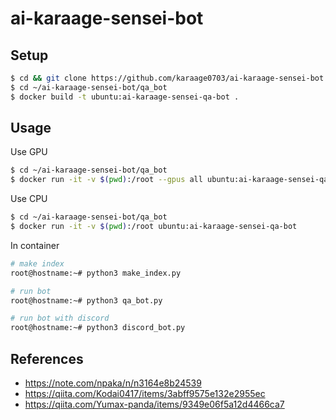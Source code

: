 # ai-karaage-sensei-bot

## Setup

```sh
$ cd && git clone https://github.com/karaage0703/ai-karaage-sensei-bot
$ cd ~/ai-karaage-sensei-bot/qa_bot
$ docker build -t ubuntu:ai-karaage-sensei-qa-bot .
```

## Usage

Use GPU

```sh
$ cd ~/ai-karaage-sensei-bot/qa_bot
$ docker run -it -v $(pwd):/root --gpus all ubuntu:ai-karaage-sensei-qa-bot
```

Use CPU

```sh
$ cd ~/ai-karaage-sensei-bot/qa_bot
$ docker run -it -v $(pwd):/root ubuntu:ai-karaage-sensei-qa-bot
```

In container

```sh
# make index
root@hostname:~# python3 make_index.py
```


```sh
# run bot
root@hostname:~# python3 qa_bot.py
```

```sh
# run bot with discord
root@hostname:~# python3 discord_bot.py
```


## References

- https://note.com/npaka/n/n3164e8b24539
- https://qiita.com/Kodai0417/items/3abff9575e132e2955ec
- https://qiita.com/Yumax-panda/items/9349e06f5a12d4466ca7
